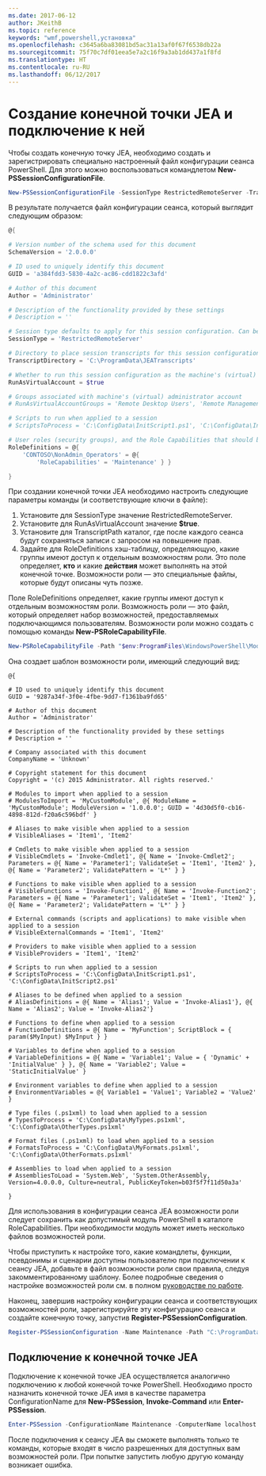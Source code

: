 ```yaml
---
ms.date: 2017-06-12
author: JKeithB
ms.topic: reference
keywords: "wmf,powershell,установка"
ms.openlocfilehash: c3645a6ba83081bd5ac31a13af0f67f6538db22a
ms.sourcegitcommit: 75f70c7df01eea5e7a2c16f9a3ab1dd437a1f8fd
ms.translationtype: HT
ms.contentlocale: ru-RU
ms.lasthandoff: 06/12/2017
---
```

<a id="creating-and-connecting-to-a-jea-endpoint" class="xliff"></a>
# Создание конечной точки JEA и подключение к ней
Чтобы создать конечную точку JEA, необходимо создать и зарегистрировать специально настроенный файл конфигурации сеанса PowerShell. Для этого можно воспользоваться командлетом **New-PSSessionConfigurationFile**.

```powershell
New-PSSessionConfigurationFile -SessionType RestrictedRemoteServer -TranscriptDirectory "C:\ProgramData\JEATranscripts" -RunAsVirtualAccount -RoleDefinitions @{ 'CONTOSO\NonAdmin_Operators' = @{ RoleCapabilities = 'Maintenance' }} -Path "$env:ProgramData\JEAConfiguration\Demo.pssc" 
```

В результате получается файл конфигурации сеанса, который выглядит следующим образом: 
```powershell
@{

# Version number of the schema used for this document
SchemaVersion = '2.0.0.0'

# ID used to uniquely identify this document
GUID = 'a384fdd3-5830-4a2c-ac86-cdd1822c3afd'

# Author of this document
Author = 'Administrator'

# Description of the functionality provided by these settings
# Description = ''

# Session type defaults to apply for this session configuration. Can be 'RestrictedRemoteServer' (recommended), 'Empty', or 'Default'
SessionType = 'RestrictedRemoteServer'

# Directory to place session transcripts for this session configuration
TranscriptDirectory = 'C:\ProgramData\JEATranscripts'

# Whether to run this session configuration as the machine's (virtual) administrator account
RunAsVirtualAccount = $true

# Groups associated with machine's (virtual) administrator account
# RunAsVirtualAccountGroups = 'Remote Desktop Users', 'Remote Management Users'

# Scripts to run when applied to a session
# ScriptsToProcess = 'C:\ConfigData\InitScript1.ps1', 'C:\ConfigData\InitScript2.ps1'

# User roles (security groups), and the Role Capabilities that should be applied to them when applied to a session
RoleDefinitions = @{
    'CONTOSO\NonAdmin_Operators' = @{
        'RoleCapabilities' = 'Maintenance' } }

} 
```
При создании конечной точки JEA необходимо настроить следующие параметры команды (и соответствующие ключи в файле):
1.  Установите для SessionType значение RestrictedRemoteServer.
2.  Установите для RunAsVirtualAccount значение **$true**.
3.  Установите для TranscriptPath каталог, где после каждого сеанса будут сохраняться записи с запросом на повышение прав.
4.  Задайте для RoleDefinitions хэш-таблицу, определяющую, какие группы имеют доступ к отдельным возможностям роли.  Это поле определяет, **кто** и какие **действия** может выполнять на этой конечной точке.   Возможности роли — это специальные файлы, которые будут описаны чуть позже.


Поле RoleDefinitions определяет, какие группы имеют доступ к отдельным возможностям роли.  Возможность роли — это файл, который определяет набор возможностей, предоставляемых подключающимся пользователям.  Возможности роли можно создать с помощью команды **New-PSRoleCapabilityFile**.

```powershell
New-PSRoleCapabilityFile -Path "$env:ProgramFiles\WindowsPowerShell\Modules\DemoModule\RoleCapabilities\Maintenance.psrc" 
```

Она создает шаблон возможности роли, имеющий следующий вид:
```
@{

# ID used to uniquely identify this document
GUID = '9287a34f-3f0e-4fbe-9dd7-f1361ba9fd65'

# Author of this document
Author = 'Administrator'

# Description of the functionality provided by these settings
# Description = ''

# Company associated with this document
CompanyName = 'Unknown'

# Copyright statement for this document
Copyright = '(c) 2015 Administrator. All rights reserved.'

# Modules to import when applied to a session
# ModulesToImport = 'MyCustomModule', @{ ModuleName = 'MyCustomModule'; ModuleVersion = '1.0.0.0'; GUID = '4d30d5f0-cb16-4898-812d-f20a6c596bdf' }

# Aliases to make visible when applied to a session
# VisibleAliases = 'Item1', 'Item2'

# Cmdlets to make visible when applied to a session
# VisibleCmdlets = 'Invoke-Cmdlet1', @{ Name = 'Invoke-Cmdlet2'; Parameters = @{ Name = 'Parameter1'; ValidateSet = 'Item1', 'Item2' }, @{ Name = 'Parameter2'; ValidatePattern = 'L*' } }

# Functions to make visible when applied to a session
# VisibleFunctions = 'Invoke-Function1', @{ Name = 'Invoke-Function2'; Parameters = @{ Name = 'Parameter1'; ValidateSet = 'Item1', 'Item2' }, @{ Name = 'Parameter2'; ValidatePattern = 'L*' } }

# External commands (scripts and applications) to make visible when applied to a session
# VisibleExternalCommands = 'Item1', 'Item2'

# Providers to make visible when applied to a session
# VisibleProviders = 'Item1', 'Item2'

# Scripts to run when applied to a session
# ScriptsToProcess = 'C:\ConfigData\InitScript1.ps1', 'C:\ConfigData\InitScript2.ps1'

# Aliases to be defined when applied to a session
# AliasDefinitions = @{ Name = 'Alias1'; Value = 'Invoke-Alias1'}, @{ Name = 'Alias2'; Value = 'Invoke-Alias2'}

# Functions to define when applied to a session
# FunctionDefinitions = @{ Name = 'MyFunction'; ScriptBlock = { param($MyInput) $MyInput } }

# Variables to define when applied to a session
# VariableDefinitions = @{ Name = 'Variable1'; Value = { 'Dynamic' + 'InitialValue' } }, @{ Name = 'Variable2'; Value = 'StaticInitialValue' }

# Environment variables to define when applied to a session
# EnvironmentVariables = @{ Variable1 = 'Value1'; Variable2 = 'Value2' }

# Type files (.ps1xml) to load when applied to a session
# TypesToProcess = 'C:\ConfigData\MyTypes.ps1xml', 'C:\ConfigData\OtherTypes.ps1xml'

# Format files (.ps1xml) to load when applied to a session
# FormatsToProcess = 'C:\ConfigData\MyFormats.ps1xml', 'C:\ConfigData\OtherFormats.ps1xml'

# Assemblies to load when applied to a session
# AssembliesToLoad = 'System.Web', 'System.OtherAssembly, Version=4.0.0.0, Culture=neutral, PublicKeyToken=b03f5f7f11d50a3a'

} 

```
Для использования в конфигурации сеанса JEA возможности роли следует сохранить как допустимый модуль PowerShell в каталоге RoleCapabilities. При необходимости модуль может иметь несколько файлов возможностей роли.

Чтобы приступить к настройке того, какие командлеты, функции, псевдонимы и сценарии доступны пользователю при подключении к сеансу JEA, добавьте в файл возможности роли свои правила, следуя закомментированному шаблону. Более подробные сведения о настройке возможностей роли см. в полном [руководстве по работе](http://aka.ms/JEA).

Наконец, завершив настройку конфигурации сеанса и соответствующих возможностей роли, зарегистрируйте эту конфигурацию сеанса и создайте конечную точку, запустив **Register-PSSessionConfiguration**.

```powershell
Register-PSSessionConfiguration -Name Maintenance -Path "C:\ProgramData\JEAConfiguration\Demo.pssc" 
```

<a id="connect-to-a-jea-endpoint" class="xliff"></a>
## Подключение к конечной точке JEA
Подключение к конечной точке JEA осуществляется аналогично подключению к любой конечной точке PowerShell.  Необходимо просто назначить конечной точке JEA имя в качестве параметра ConfigurationName для **New-PSSession**, **Invoke-Command** или **Enter-PSSession**.

```powershell
Enter-PSSession -ConfigurationName Maintenance -ComputerName localhost
```
После подключения к сеансу JEA вы сможете выполнять только те команды, которые входят в число разрешенных для доступных вам возможностей роли. При попытке запустить любую другую команду возникает ошибка.

